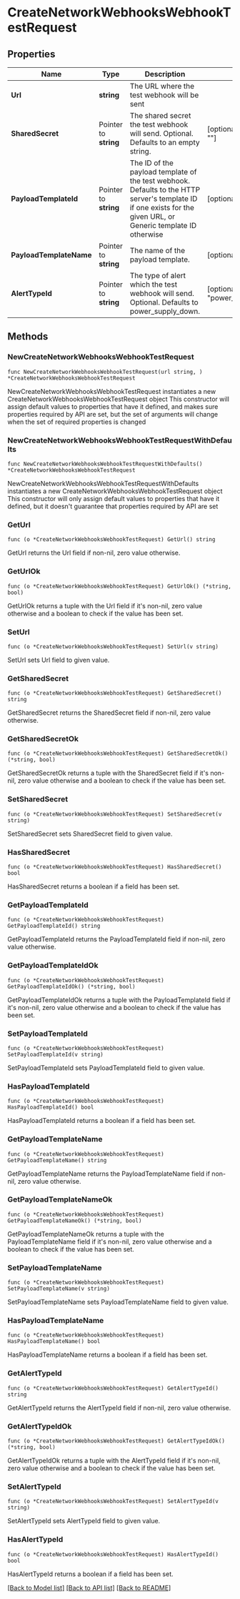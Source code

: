 # CreateNetworkWebhooksWebhookTestRequest

## Properties

Name | Type | Description | Notes
------------ | ------------- | ------------- | -------------
**Url** | **string** | The URL where the test webhook will be sent | 
**SharedSecret** | Pointer to **string** | The shared secret the test webhook will send. Optional. Defaults to an empty string. | [optional] [default to ""]
**PayloadTemplateId** | Pointer to **string** | The ID of the payload template of the test webhook. Defaults to the HTTP server&#39;s template ID if one exists for the given URL, or Generic template ID otherwise | [optional] 
**PayloadTemplateName** | Pointer to **string** | The name of the payload template. | [optional] 
**AlertTypeId** | Pointer to **string** | The type of alert which the test webhook will send. Optional. Defaults to power_supply_down. | [optional] [default to "power_supply_down"]

## Methods

### NewCreateNetworkWebhooksWebhookTestRequest

`func NewCreateNetworkWebhooksWebhookTestRequest(url string, ) *CreateNetworkWebhooksWebhookTestRequest`

NewCreateNetworkWebhooksWebhookTestRequest instantiates a new CreateNetworkWebhooksWebhookTestRequest object
This constructor will assign default values to properties that have it defined,
and makes sure properties required by API are set, but the set of arguments
will change when the set of required properties is changed

### NewCreateNetworkWebhooksWebhookTestRequestWithDefaults

`func NewCreateNetworkWebhooksWebhookTestRequestWithDefaults() *CreateNetworkWebhooksWebhookTestRequest`

NewCreateNetworkWebhooksWebhookTestRequestWithDefaults instantiates a new CreateNetworkWebhooksWebhookTestRequest object
This constructor will only assign default values to properties that have it defined,
but it doesn't guarantee that properties required by API are set

### GetUrl

`func (o *CreateNetworkWebhooksWebhookTestRequest) GetUrl() string`

GetUrl returns the Url field if non-nil, zero value otherwise.

### GetUrlOk

`func (o *CreateNetworkWebhooksWebhookTestRequest) GetUrlOk() (*string, bool)`

GetUrlOk returns a tuple with the Url field if it's non-nil, zero value otherwise
and a boolean to check if the value has been set.

### SetUrl

`func (o *CreateNetworkWebhooksWebhookTestRequest) SetUrl(v string)`

SetUrl sets Url field to given value.


### GetSharedSecret

`func (o *CreateNetworkWebhooksWebhookTestRequest) GetSharedSecret() string`

GetSharedSecret returns the SharedSecret field if non-nil, zero value otherwise.

### GetSharedSecretOk

`func (o *CreateNetworkWebhooksWebhookTestRequest) GetSharedSecretOk() (*string, bool)`

GetSharedSecretOk returns a tuple with the SharedSecret field if it's non-nil, zero value otherwise
and a boolean to check if the value has been set.

### SetSharedSecret

`func (o *CreateNetworkWebhooksWebhookTestRequest) SetSharedSecret(v string)`

SetSharedSecret sets SharedSecret field to given value.

### HasSharedSecret

`func (o *CreateNetworkWebhooksWebhookTestRequest) HasSharedSecret() bool`

HasSharedSecret returns a boolean if a field has been set.

### GetPayloadTemplateId

`func (o *CreateNetworkWebhooksWebhookTestRequest) GetPayloadTemplateId() string`

GetPayloadTemplateId returns the PayloadTemplateId field if non-nil, zero value otherwise.

### GetPayloadTemplateIdOk

`func (o *CreateNetworkWebhooksWebhookTestRequest) GetPayloadTemplateIdOk() (*string, bool)`

GetPayloadTemplateIdOk returns a tuple with the PayloadTemplateId field if it's non-nil, zero value otherwise
and a boolean to check if the value has been set.

### SetPayloadTemplateId

`func (o *CreateNetworkWebhooksWebhookTestRequest) SetPayloadTemplateId(v string)`

SetPayloadTemplateId sets PayloadTemplateId field to given value.

### HasPayloadTemplateId

`func (o *CreateNetworkWebhooksWebhookTestRequest) HasPayloadTemplateId() bool`

HasPayloadTemplateId returns a boolean if a field has been set.

### GetPayloadTemplateName

`func (o *CreateNetworkWebhooksWebhookTestRequest) GetPayloadTemplateName() string`

GetPayloadTemplateName returns the PayloadTemplateName field if non-nil, zero value otherwise.

### GetPayloadTemplateNameOk

`func (o *CreateNetworkWebhooksWebhookTestRequest) GetPayloadTemplateNameOk() (*string, bool)`

GetPayloadTemplateNameOk returns a tuple with the PayloadTemplateName field if it's non-nil, zero value otherwise
and a boolean to check if the value has been set.

### SetPayloadTemplateName

`func (o *CreateNetworkWebhooksWebhookTestRequest) SetPayloadTemplateName(v string)`

SetPayloadTemplateName sets PayloadTemplateName field to given value.

### HasPayloadTemplateName

`func (o *CreateNetworkWebhooksWebhookTestRequest) HasPayloadTemplateName() bool`

HasPayloadTemplateName returns a boolean if a field has been set.

### GetAlertTypeId

`func (o *CreateNetworkWebhooksWebhookTestRequest) GetAlertTypeId() string`

GetAlertTypeId returns the AlertTypeId field if non-nil, zero value otherwise.

### GetAlertTypeIdOk

`func (o *CreateNetworkWebhooksWebhookTestRequest) GetAlertTypeIdOk() (*string, bool)`

GetAlertTypeIdOk returns a tuple with the AlertTypeId field if it's non-nil, zero value otherwise
and a boolean to check if the value has been set.

### SetAlertTypeId

`func (o *CreateNetworkWebhooksWebhookTestRequest) SetAlertTypeId(v string)`

SetAlertTypeId sets AlertTypeId field to given value.

### HasAlertTypeId

`func (o *CreateNetworkWebhooksWebhookTestRequest) HasAlertTypeId() bool`

HasAlertTypeId returns a boolean if a field has been set.


[[Back to Model list]](../README.md#documentation-for-models) [[Back to API list]](../README.md#documentation-for-api-endpoints) [[Back to README]](../README.md)


